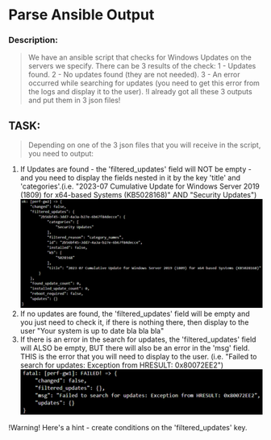 # Parse Ansible Output

### Description:
> We have an ansible script that checks for Windows Updates on the servers we specify. There can be 3 results of the check:
1 - Updates found.
2 - No updates found (they are not needed).
3 - An error occurred while searching for updates (you need to get this error from the logs and display it to the user).
!I already got all these 3 outputs and put them in 3 json files!

## TASK:
> Depending on one of the 3 json files that you will receive in the script, you need to output:
1. If Updates are found - the 'filtered_updates' field will NOT be empty - and you need to display the fields nested in it by the key 'title' and 'categories'.(i.e. "2023-07 Cumulative Update for Windows Server 2019 (1809) for x64-based Systems (KB5028168)" AND "Security Updates") <img src ='img/found.png'>
2. If no updates are found, the 'filtered_updates' field will be empty and you just need to check it, if there is nothing there, then display to the user "Your system is up to date bla bla bla"
3. If there is an error in the search for updates, the 'filtered_updates' field will ALSO be empty, BUT there will also be an error in the 'msg' field. THIS is the error that you will need to display to the user. (i.e. "Failed to search for updates: Exception from HRESULT: 0x80072EE2") <img src ='img/failed.png'>

!Warning! Here's a hint - create conditions on the 'filtered_updates' key.






